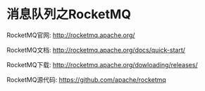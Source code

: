# 消息队列之RocketMQ
RocketMQ官网:
http://rocketmq.apache.org/

RocketMQ文档:
http://rocketmq.apache.org/docs/quick-start/

RocketMQ下载:
http://rocketmq.apache.org/dowloading/releases/

RocketMQ源代码:
https://github.com/apache/rocketmq